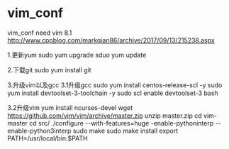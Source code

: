 # vim_conf
vim_conf
need vim 8.1
http://www.cppblog.com/markqian86/archive/2017/09/13/215238.aspx

1.更新yum
sudo yum upgrade sduo yum update

2.下载git
sudo yum install git

3.升级vim以及gcc
3.1升级gcc
sudo yum install centos-release-scl -y sudo yum install devtoolset-3-toolchain -y sudo scl enable devtoolset-3 bash

3.2升级vim
yum install ncurses-devel wget https://github.com/vim/vim/archive/master.zip unzip master.zip cd vim-master cd src/ ./configure --with-features=huge -enable-pythoninterp --enable-python3interp sudo make sudo make install export PATH=/usr/local/bin:$PATH

